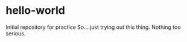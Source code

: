 # hello-world
Initial repository for practice
So....just trying out this thing. Nothing too serious.
